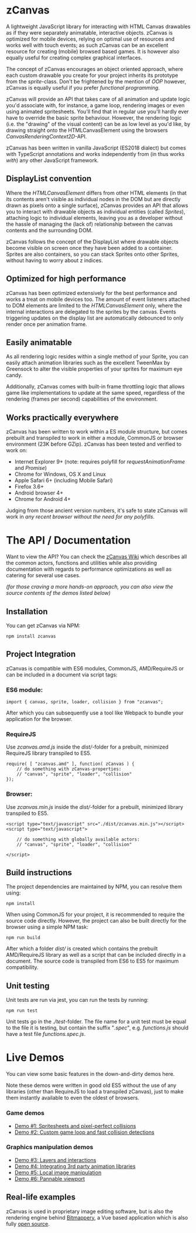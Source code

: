 # zCanvas

A lightweight JavaScript library for interacting with HTML Canvas drawables as if they were separately animatable, interactive objects. zCanvas is optimized for mobile devices, relying on optimal use of resources and works well with touch events; as such zCanvas can be an excellent resource for creating (mobile) browsed based games. It is however also equally useful for creating complex graphical interfaces.

The concept of zCanvas encourages an object oriented approach, where each custom drawable you create for your project inherits its prototype from the _sprite_-class. Don't be frightened by the mention of _OOP_ however, zCanvas is equally useful if you prefer _functional programming_.

zCanvas will provide an API that takes care of all animation and update logic you'd associate with, for instance, a game loop, rendering images or even using animated spritesheets. You'll find that in regular use you'll hardly ever have to override the basic sprite behaviour. However, the rendering logic (i.e. the "drawing" of the visual content) can be as low level as you'd like, by drawing straight onto the HTMLCanvasElement using the browsers _CanvasRenderingContext2D_-API.

zCanvas has been written in vanilla JavaScript (ES2018 dialect) but comes with TypeScript annotations and works independently from (in thus works _with_) any other JavaScript framework.

## DisplayList convention

Where the _HTMLCanvasElement_ differs from other HTML elements (in that its contents aren't visible as individual nodes in the DOM but are directly drawn as pixels onto a single surface), zCanvas provides an API that allows you to interact with drawable objects as individual entities (called _Sprites_), attaching logic to individual elements, leaving you as a developer without the hassle of managing the (lack of) relationship between the canvas contents and the surrounding DOM.

zCanvas follows the concept of the DisplayList where drawable objects become visible on screen once they have been added to a container. Sprites are also containers, so you can stack Sprites onto other Sprites, without having to worry about z indices.

## Optimized for high performance

zCanvas has been optimized extensively for the best performance and works a treat on mobile devices too. The amount of event listeners attached to DOM elements are limited to the _HTMLCanvasElement_ only, where the internal interactions are delegated to the sprites by the canvas. Events triggering updates on the display list are automatically debounced to only render once per animation frame.

## Easily animatable

As all rendering logic resides within a single method of your Sprite, you can easily attach animation libraries such as the excellent TweenMax by Greensock to alter the visible properties of your sprites for maximum eye candy.

Additionally, zCanvas comes with built-in frame throttling logic that allows game like implementations to
update at the same speed, regardless of the rendering (frames per second) capabilities of the environment.

## Works practically everywhere

zCanvas has been written to work within a ES module structure, but comes prebuilt and transpiled to work
in either a module, CommonJS or browser environment (23K before GZip). zCanvas has been tested and verified to work on:

 * Internet Explorer 9+ (note: requires polyfill for _requestAnimationFrame_ and _Promise_)
 * Chrome for Windows, OS X and Linux
 * Apple Safari 6+ (including Mobile Safari)
 * Firefox 3.6+
 * Android browser 4+
 * Chrome for Android 4+

Judging from those ancient version numbers, it's safe to state zCanvas will work in _any recent browser without the need for any polyfills_.

# The API / Documentation

Want to view the API? You can check the [zCanvas Wiki](https://github.com/igorski/zcanvas/wiki) which describes
all the common actors, functions and utilities while also providing documentation with regards to performance
optimizations as well as catering for several use cases.

_(for those craving a more hands-on approach, you can also view the source contents of the demos listed below)_

## Installation

You can get zCanvas via NPM:

```
npm install zcanvas
```

## Project Integration

zCanvas is compatible with ES6 modules, CommonJS, AMD/RequireJS or can be included in a document via script tags:

### ES6 module:

```
import { canvas, sprite, loader, collision } from "zcanvas";
```

After which you can subsequently use a tool like Webpack to bundle your application for the browser.

### RequireJS

Use _zcanvas.amd.js_ inside the _dist/_-folder for a prebuilt, minimized RequireJS library transpiled to ES5.

```
require( [ "zcanvas.amd" ], function( zCanvas ) {
    // do something with zCanvas-properties:
    // "canvas", "sprite", "loader", "collision"      
});
```

### Browser:

Use _zcanvas.min.js_ inside the _dist/_-folder for a prebuilt, minimized library transpiled to ES5.

```
<script type="text/javascript" src="./dist/zcanvas.min.js"></script>
<script type="text/javascript">

    // do something with globally available actors:
    // "canvas", "sprite", "loader", "collision"

</script>
```

## Build instructions

The project dependencies are maintained by NPM, you can resolve them using:

```
npm install
```

When using CommonJS for your project, it is recommended to require the source code directly. However, the project
can also be built directly for the browser using a simple NPM task:

```
npm run build
```

After which a folder _dist/_ is created which contains the prebuilt AMD/RequireJS library as well as a script that can be included directly in a document. The source code is transpiled from ES6 to ES5 for maximum compatibility.

## Unit testing

Unit tests are run via jest, you can run the tests by running:

```
npm run test
```

Unit tests go in the _./test_-folder. The file name for a unit test must be equal to the file it is testing, but contain the suffix "_.spec_", e.g. _functions.js_ should have a test file _functions.spec.js_.

# Live Demos

You can view some basic features in the down-and-dirty demos here.

Note these demos were written in good old ES5 without the use of any libraries (other than RequireJS to load a transpiled zCanvas), just to make them instantly available to even the oldest of browsers.

### Game demos

 * [Demo #1: Spritesheets and pixel-perfect collisions](https://rawgithub.com/igorski/zcanvas/master/examples/demo1.html)
 * [Demo #2: Custom game loop and fast collision detections](https://rawgithub.com/igorski/zcanvas/master/examples/demo2.html)

### Graphics manipulation demos

 * [Demo #3: Layers and interactions](https://rawgithub.com/igorski/zcanvas/master/examples/demo3.html)
 * [Demo #4: Integrating 3rd party animation libraries](https://rawgithub.com/igorski/zcanvas/master/examples/demo4.html)
 * [Demo #5: Local image manipulation](https://rawgithub.com/igorski/zcanvas/master/examples/demo5.html)
 * [Demo #6: Pannable viewport](https://rawgithub.com/igorski/zcanvas/master/examples/demo6.html)

## Real-life examples

zCanvas is used in proprietary image editing software, but is also the rendering engine behind
[Bitmappery](https://www.igorski.nl/application/bitmappery/), a Vue based application which is also fully [open source](https://github.com/igorski/bitmappery).
